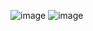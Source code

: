 ![image](https://user-images.githubusercontent.com/64565005/201561381-3011466b-8f8c-4d00-a705-c87c91d885da.png)
![image](https://user-images.githubusercontent.com/64565005/201561410-5b803d2d-9cd7-4d16-9a30-331c7541b13d.png)
